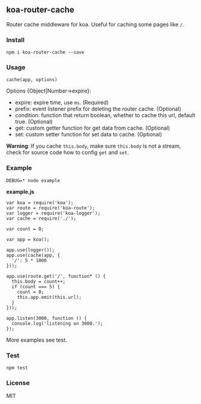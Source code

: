 ## koa-router-cache

Router cache middleware for koa. Useful for caching some pages like `/`.

### Install

```
npm i koa-router-cache --save
```

### Usage

```
cache(app, options)
```

Options {Object|Number->expire}:

- expire: expire time, use `ms`. (Required)
- prefix: event listener prefix for deleting the router cache. (Optional)
- condition: function that return boolean, whether to cache this url, default true. (Optional)
- get: custom getter function for get data from cache. (Optional)
- set: custom setter function for set data to cache. (Optional)

**Warning**: If you cache `this.body`, make sure `this.body` is not a stream, check for source code how to config `get` and `set`.

### Example

```
DEBUG=* node example
```
**example.js**

```
var koa = require('koa');
var route = require('koa-route');
var logger = require('koa-logger');
var cache = require('./');

var count = 0;

var app = koa();

app.use(logger());
app.use(cache(app, {
  '/': 5 * 1000
}));

app.use(route.get('/', function* () {
  this.body = count++;
  if (count === 5) {
    count = 0;
    this.app.emit(this.url);
  }
}));

app.listen(3000, function () {
  console.log('listening on 3000.');
});
```

More examples see test.

### Test

```
npm test
```

### License

MIT
